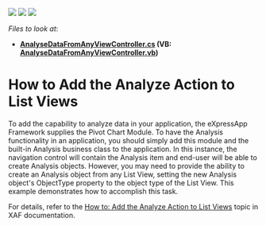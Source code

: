 <!-- default badges list -->
![](https://img.shields.io/endpoint?url=https://codecentral.devexpress.com/api/v1/VersionRange/128587669/16.1.4%2B)
[![](https://img.shields.io/badge/Open_in_DevExpress_Support_Center-FF7200?style=flat-square&logo=DevExpress&logoColor=white)](https://supportcenter.devexpress.com/ticket/details/E389)
[![](https://img.shields.io/badge/📖_How_to_use_DevExpress_Examples-e9f6fc?style=flat-square)](https://docs.devexpress.com/GeneralInformation/403183)
<!-- default badges end -->
<!-- default file list -->
*Files to look at*:

* **[AnalyseDataFromAnyViewController.cs](./CS/HowToAddAnalyzeAction.Module/AnalyseDataFromAnyViewController.cs) (VB: [AnalyseDataFromAnyViewController.vb](./VB/HowToAddAnalyzeAction.Module/AnalyseDataFromAnyViewController.vb))**
<!-- default file list end -->
# How to Add the Analyze Action to List Views


<p>To add the capability to analyze data in your application, the eXpressApp Framework supplies the Pivot Chart Module. To have the Analysis functionality in an application, you should simply add this module and the built-in Analysis business class to the application. In this instance, the navigation control will contain the Analysis item and end-user will be able to create Analysis objects. However, you may need to provide the ability to create an Analysis object from any List View, setting the new Analysis object's ObjectType property to the object type of the List View. This example demonstrates how to accomplish this task.</p><p>For details, refer to the <a href="http://documentation.devexpress.com/#Xaf/CustomDocument3049">How to: Add the Analyze Action to List Views</a> topic in XAF documentation.</p>

<br/>



